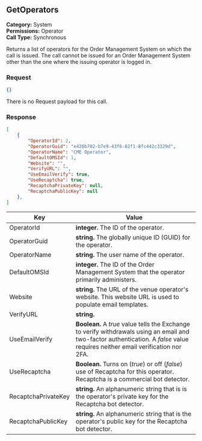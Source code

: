 ## GetOperators

**Category:** System<br />**Permissions:** Operator<br />**Call Type:** Synchronous

Returns a list of operators for the Order Management System on which the call is issued. The call cannot be issued for an Order Management System other than the one where the issuing operator is logged in.

### Request

```json
{}
```

There is no Request payload for this call.

### Response

```json
[
    {
        "OperatorId": 2,
        "OperatorGuid": "e420b702-b7e9-43f6-82f1-8fc442c3329d",
        "OperatorName": "CME Operator",
        "DefaultOMSId": 1,
        "Website": "",
        "VerifyURL": "",
        "UseEmailVerify": true,
        "UseRecaptcha": true,
        "RecaptchaPrivateKey": null,
        "RecaptchaPublicKey": null
    },
]
```

| Key                 | Value                                                        |
| ------------------- | ------------------------------------------------------------ |
| OperatorId          | **integer.** The ID of the operator.                         |
| OperatorGuid        | **string.** The globally unique ID (GUID) for the operator.  |
| OperatorName        | **string.** The user name of the operator.                   |
| DefaultOMSId        | **integer.** The ID of the Order Management System that the operator primarily administers. |
| Website             | **string.** The URL of the venue operator's website. This website URL is used to populate email templates.  |                                                 |
| VerifyURL           | **string.**                                                  |
| UseEmailVerify      | **Boolean.** A *true* value tells the Exchange to verify withdrawals using an email and two-factor authentication. A *false* value requires neither email verification nor 2FA.      |
| UseRecaptcha        | **Boolean.** Turns on (*true*) or off (*false*) use of Recaptcha for this operator. Recaptcha is a commercial bot detector. |
| RecaptchaPrivateKey | **string.** An alphanumeric string that is is the operator's private key for the Recaptcha bot detector. |
| RecaptchaPublicKey  | **string.** An alphanumeric string that is the operator's public key for the Recaptcha bot detector. |




